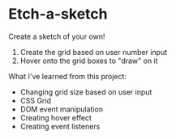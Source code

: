 # Etch-a-sketch

Create a sketch of your own!

1. Create the grid based on user number input
2. Hover onto the grid boxes to "draw" on it

What I've learned from this project:

- Changing grid size based on user input
- CSS Grid
- DOM event manipulation
- Creating hover effect
- Creating event listeners
